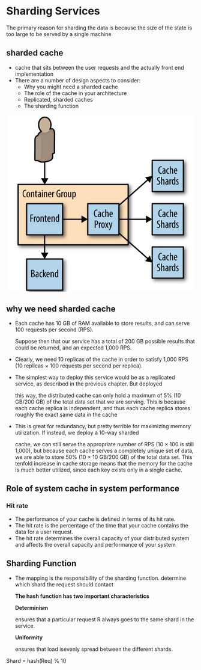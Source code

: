 # Sharding Services

The primary reason for sharding the data is because the size of the state is too large to be served by a single machine

## sharded cache

* cache that sits between the user requests and the actually front end implementation
* There are a number of design aspects to consider:
  * Why you might need a sharded cache
  * The role of the cache in your architecture
  * Replicated, sharded caches
  * The sharding function

![picture 6](../../../../.gitbook/assets/9f91b5858d20f6316381376986247ad6c9167a0d0f00e021695cc3efec74f779.png)

## why we need sharded cache

* Each cache has 10 GB of RAM available to store results, and can serve 100 requests per second \(RPS\). 

  Suppose then that our service has a total of 200 GB possible results that could be returned, and an expected 1,000 RPS. 

* Clearly, we need 10 replicas of the cache in order to satisfy 1,000 RPS \(10 replicas × 100 requests per second per replica\). 
* The simplest way to deploy this service would be as a replicated service, as described in the previous chapter. But deployed

  this way, the distributed cache can only hold a maximum of 5% \(10 GB/200 GB\) of the total data set that we are serving. This is because each cache replica is independent, and thus each cache replica stores roughly the exact same data in the cache

* This is great for redundancy, but pretty terrible for maximizing memory utilization. If instead, we deploy a 10-way sharded

  cache, we can still serve the appropriate number of RPS \(10 × 100 is still 1,000\), but because each cache serves a completely unique set of data, we are able to store 50% \(10 × 10 GB/200 GB\) of the total data set. This tenfold increase in cache storage means that the memory for the cache is much better utilized, since each key exists only in a single cache.

## Role of system cache in system performance

### Hit rate

* The performance of your cache is defined in terms of its hit rate.
* The hit rate is the percentage of the time that your cache contains the data for a user request. 
* The hit rate determines the overall capacity of your distributed system and affects the overall capacity and performance of your system

## Sharding Function

* The mapping is the responsibility of the sharding function. determine which shard the request should contact

  **The hash function has two important characteristics**

  **Determinism**

  ensures that a particular request R always goes to the same shard in the service.

  **Uniformity**

  ensures that load isevenly spread between the different shards.

Shard = hash\(Req\) % 10

